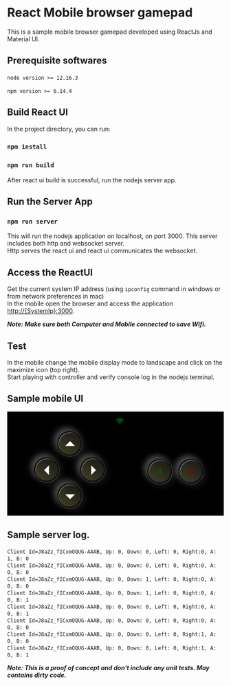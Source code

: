 # React Mobile browser gamepad

This is a sample mobile browser gamepad developed using ReactJs and Material UI.

## Prerequisite softwares

`node version >= 12.16.3`

`npm version >= 6.14.4`

## Build React UI

In the project directory, you can run:

### `npm install`

### `npm run build`

After react ui build is successful, run the nodejs server app.

## Run the Server App

### `npm run server`

This will run the nodejs application on localhost, on port 3000. This server includes both http and websocket server. \
Http serves the react ui and react ui communicates the websocket.

## Access the ReactUI

Get the current system IP address (using `ipconfig` command in windows or from network preferences in mac)\
In the mobile open the browser and access the application [http://{SystemIp}:3000](http://SystemIp:3000).

**_Note: Make sure both Computer and Mobile connected to save Wifi._**

## Test

In the mobile change the mobile display mode to landscape and click on the maximize icon (top right).\
Start playing with controller and verify console log in the nodejs terminal.

## Sample mobile UI

![Alt text](/screenshots/client.jpg?raw=true)

## Sample server log.

```Client Id=J8aZz_fICxmOQUG-AAAB, Up: 0, Down: 0, Left: 1, Right:0, A: 1, B:
Client Id=J8aZz_fICxmOQUG-AAAB, Up: 0, Down: 0, Left: 0, Right:0, A: 1, B: 0
Client Id=J8aZz_fICxmOQUG-AAAB, Up: 0, Down: 0, Left: 0, Right:0, A: 0, B: 0
Client Id=J8aZz_fICxmOQUG-AAAB, Up: 0, Down: 1, Left: 0, Right:0, A: 0, B: 0
Client Id=J8aZz_fICxmOQUG-AAAB, Up: 0, Down: 1, Left: 0, Right:0, A: 0, B: 1
Client Id=J8aZz_fICxmOQUG-AAAB, Up: 0, Down: 0, Left: 0, Right:0, A: 0, B: 1
Client Id=J8aZz_fICxmOQUG-AAAB, Up: 0, Down: 0, Left: 0, Right:0, A: 0, B: 0
Client Id=J8aZz_fICxmOQUG-AAAB, Up: 0, Down: 0, Left: 0, Right:1, A: 0, B: 0
Client Id=J8aZz_fICxmOQUG-AAAB, Up: 0, Down: 0, Left: 0, Right:1, A: 0, B: 1
```

**_Note: This is a proof of concept and don't include any unit tests. May contains dirty code._**
